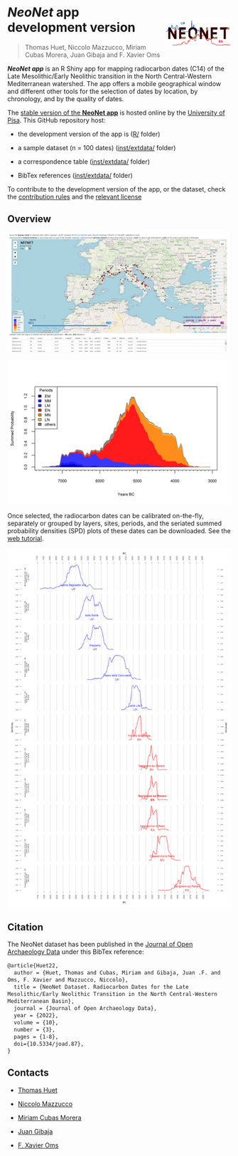 # ***NeoNet*** app <br> development version <img src="doc/img/neonet.png" width='150px' align="right"/>
> Thomas Huet, Niccolo Mazzucco, Miriam Cubas Morera, Juan Gibaja and F. Xavier Oms

***NeoNet app*** is an R Shiny app for mapping radiocarbon dates (C14) of the Late Mesolithic/Early Neolithic transition in the North Central-Western Mediterranean watershed. The app offers a mobile geographical window and different other tools for the selection of dates by location, by chronology, and by the quality of dates. 
  
The <a href="http://shinyserver.cfs.unipi.it:3838/C14/" target="_blank">stable version of the <b>NeoNet app</b></a> is hosted online by the [University of Pisa](https://www.unipi.it/index.php/english). This GitHub repository host:  

* the development version of the app is ([R/](https://github.com/zoometh/neonet/tree/main/R) folder)

* a sample dataset (n = 100 dates) ([inst/extdata/](https://github.com/zoometh/neonet/tree/main/inst/extdata) folder)

* a correspondence table ([inst/extdata/](https://github.com/zoometh/neonet/tree/main/inst/extdata) folder)

* BibTex references ([inst/extdata/](https://github.com/zoometh/neonet/tree/main/inst/extdata) folder)


To contribute to the development version of the app, or the dataset, check the [contribution rules](https://github.com/zoometh/neonet/blob/master/github/CONTRIBUTING.md) and the [relevant license](https://github.com/zoometh/neonet/blob/master/LICENSE)

## Overview
  
<center>
  
![](doc/img/panel_map.png)
  
</center>

<center>
  
![](doc/img/neonet_calib_spd.png)
  
</center>
  
Once selected, the radiocarbon dates can be calibrated on-the-fly, separately or grouped by layers, sites, periods, and the seriated summed probability densities (SPD) plots of these dates can be downloaded. See the [web tutorial](https://zoometh.github.io/neonet/).
  
<center>
  
![](doc/img/neonet_calib_example.png)
  
</center>

## Citation

The NeoNet dataset has been published in the [Journal of Open Archaeology Data](https://openarchaeologydata.metajnl.com/) under this BibTex reference:

```
@article{Huet22,
  author = {Huet, Thomas and Cubas, Miriam and Gibaja, Juan .F. and Oms, F. Xavier and Mazzucco, Niccolo},
  title = {NeoNet Dataset. Radiocarbon Dates for the Late Mesolithic/Early Neolithic Transition in the North Central-Western Mediterranean Basin},
  journal = {Journal of Open Archaeology Data},
  year = {2022},
  volume = {10},
  number = {3},
  pages = {1-8},
  doi={10.5334/joad.87},
}
```


## Contacts

* [Thomas Huet](mailto:thomashuet7@gmail.com)

* [Niccolo Mazzucco](mailto:niccolo.mazzucco@unipi.it)

* [Miriam Cubas Morera](mailto:mcubas.morera@gmail.com)

* [Juan Gibaja](jfgibaja@gmail.com)

* [F. Xavier Oms](oms@ub.edu)
  
